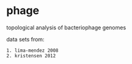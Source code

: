 phage
=====

topological analysis of bacteriophage genomes

data sets from:

    1. lima-mendez 2008
    2. kristensen 2012
